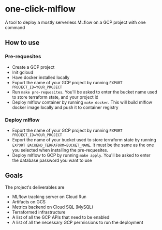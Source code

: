 # one-click-mlflow
A tool to deploy a mostly serverless MLflow on a GCP project with one command

## How to use

### Pre-requesites
- Create a GCP project
- Init gcloud
- Have docker installed locally
- Export the name of your GCP project by running `EXPORT PROJECT_ID=YOUR_PROJECT`
- Run `make pre-requesites`. You'll be asked to enter the bucket name used to store terraform state, and your project id
- Deploy mlflow container by running `make docker`. This will build mlflow docker image locally and push it to container registry

### Deploy mlflow
- Export the name of your GCP project by running `EXPORT PROJECT_ID=YOUR_PROJECT`
- Export the name of your bucket used to store terraform state by running `EXPORT BACKEND_TERRAFORM=BUCKET_NAME`. It must be the same as the one you selected when installing the pre-requesites.
- Deploy mlflow to GCP by running `make apply`. You'll be asked to enter the database password you want to use


## Goals

The project's deliverables are
- MLflow tracking server on Cloud Run
- Artifacts on GCS
- Metrics backend on Cloud SQL (MySQL)
- Terraformed infrastructure
- A list of all the GCP APIs that need to be enabled
- A list of all the necessary GCP permissions to run the deployment
